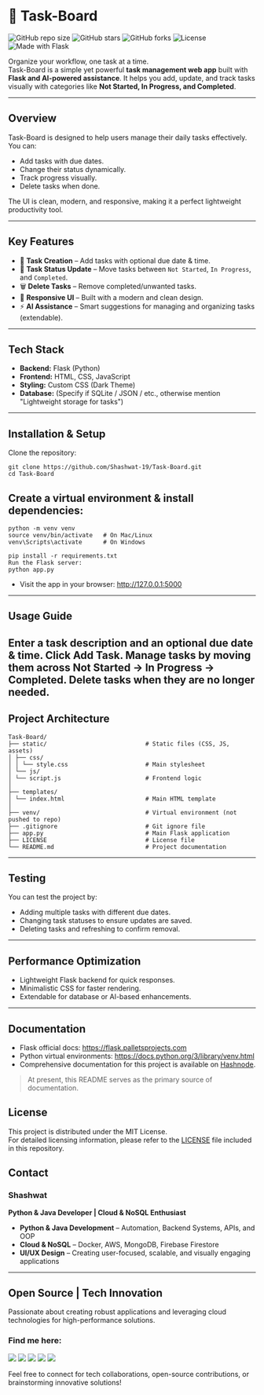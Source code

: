 # 📌 Task-Board  

![GitHub repo size](https://img.shields.io/github/repo-size/Shashwat-19/Task-Board?color=blue) ![GitHub stars](https://img.shields.io/github/stars/Shashwat-19/Task-Board?style=social) ![GitHub forks](https://img.shields.io/github/forks/Shashwat-19/Task-Board?style=social) ![License](https://img.shields.io/github/license/Shashwat-19/Task-Board?color=green) ![Made with Flask](https://img.shields.io/badge/Made%20with-Flask-blue)  

Organize your workflow, one task at a time.  
Task-Board is a simple yet powerful **task management web app** built with **Flask and AI-powered assistance**. It helps you add, update, and track tasks visually with categories like **Not Started, In Progress, and Completed**.  

---

##  Overview  
Task-Board is designed to help users manage their daily tasks effectively.  
You can:  
- Add tasks with due dates.  
- Change their status dynamically.  
- Track progress visually.  
- Delete tasks when done.  

The UI is clean, modern, and responsive, making it a perfect lightweight productivity tool.  

---

##  Key Features  
- 📅 **Task Creation** – Add tasks with optional due date & time.  
- 🔄 **Task Status Update** – Move tasks between `Not Started`, `In Progress`, and `Completed`.  
- 🗑️ **Delete Tasks** – Remove completed/unwanted tasks.  
- 🎨 **Responsive UI** – Built with a modern and clean design.  
- ⚡ **AI Assistance** – Smart suggestions for managing and organizing tasks (extendable).  

---

##  Tech Stack  
- **Backend:** Flask (Python)  
- **Frontend:** HTML, CSS, JavaScript  
- **Styling:** Custom CSS (Dark Theme)  
- **Database:** (Specify if SQLite / JSON / etc., otherwise mention "Lightweight storage for tasks")  

---

##  Installation & Setup  

Clone the repository:  
```
git clone https://github.com/Shashwat-19/Task-Board.git
cd Task-Board
```
## Create a virtual environment & install dependencies:
```
python -m venv venv
source venv/bin/activate   # On Mac/Linux
venv\Scripts\activate      # On Windows
```
```
pip install -r requirements.txt
Run the Flask server:
python app.py
```
- Visit the app in your browser:
http://127.0.0.1:5000
- ---
## Usage Guide
Enter a task description and an optional due date & time.
Click Add Task.
Manage tasks by moving them across Not Started → In Progress → Completed.
Delete tasks when they are no longer needed.
---
## Project Architecture
```
Task-Board/
├── static/                            # Static files (CSS, JS, assets)
│ ├── css/
│ │ └── style.css                      # Main stylesheet
│ └── js/
│ └── script.js                        # Frontend logic
│
├── templates/
│ └── index.html                       # Main HTML template
│
├── venv/                              # Virtual environment (not pushed to repo)
├── .gitignore                         # Git ignore file
├── app.py                             # Main Flask application
├── LICENSE                            # License file
└── README.md                          # Project documentation
```
---
## Testing
You can test the project by:
- Adding multiple tasks with different due dates.
- Changing task statuses to ensure updates are saved.
- Deleting tasks and refreshing to confirm removal.
- ---
## Performance Optimization
- Lightweight Flask backend for quick responses.
- Minimalistic CSS for faster rendering.
- Extendable for database or AI-based enhancements.
- ---
## Documentation
- Flask official docs: https://flask.palletsprojects.com
- Python virtual environments: https://docs.python.org/3/library/venv.html
- Comprehensive documentation for this project is available on [Hashnode](https://hashnode.com/@Shashwat56).

> At present, this README serves as the primary source of documentation.

##  License

This project is distributed under the MIT License.  
For detailed licensing information, please refer to the [LICENSE](./LICENSE) file included in this repository.


##  Contact  
### Shashwat  
**Python & Java Developer | Cloud & NoSQL Enthusiast**  

- **Python & Java Development** – Automation, Backend Systems, APIs, and OOP  
- **Cloud & NoSQL** – Docker, AWS, MongoDB, Firebase Firestore  
- **UI/UX Design** – Creating user-focused, scalable, and visually engaging applications  

---

##  Open Source | Tech Innovation  
Passionate about creating robust applications and leveraging cloud technologies for high-performance solutions.


###  Find me here:  
[<img src="https://img.shields.io/badge/GitHub-181717?style=for-the-badge&logo=github&logoColor=white" />](https://github.com/Shashwat-19)  [<img src="https://img.shields.io/badge/LinkedIn-0A66C2?style=for-the-badge&logo=linkedin&logoColor=white" />](https://www.linkedin.com/in/shashwatk1956/)  [<img src="https://img.shields.io/badge/Email-D14836?style=for-the-badge&logo=gmail&logoColor=white" />](mailto:shashwat1956@gmail.com)  [<img src="https://img.shields.io/badge/Hashnode-2962FF?style=for-the-badge&logo=hashnode&logoColor=white" />](https://hashnode.com/@Shashwat56)
[<img src="https://img.shields.io/badge/HackerRank-15%2B-2EC866?style=for-the-badge&logo=HackerRank&logoColor=white" />](https://www.hackerrank.com/profile/shashwat1956)

Feel free to connect for tech collaborations, open-source contributions, or brainstorming innovative solutions!

